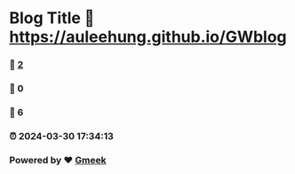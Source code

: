 # Blog Title :link: https://auleehung.github.io/GWblog 
### :page_facing_up: [2](https://auleehung.github.io/GWblog/tag.html) 
### :speech_balloon: 0 
### :hibiscus: 6 
### :alarm_clock: 2024-03-30 17:34:13 
### Powered by :heart: [Gmeek](https://github.com/Meekdai/Gmeek)
